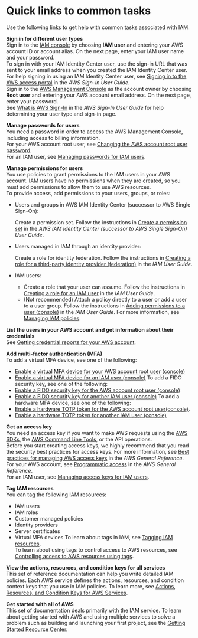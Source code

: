 # Quick links to common tasks<a name="introduction_quick-links-common-tasks"></a>

Use the following links to get help with common tasks associated with IAM\.

**Sign in for different user types**  
Sign in to the [IAM console](https://console.aws.amazon.com/iam) by choosing **IAM user** and entering your AWS account ID or account alias\. On the next page, enter your IAM user name and your password\.  
To sign in with your IAM Identity Center user, use the sign\-in URL that was sent to your email address when you created the IAM Identity Center user\.  
For help signing in using an IAM Identity Center user, see [Signing in to the AWS access portal](https://docs.aws.amazon.com/signin/latest/userguide/iam-id-center-sign-in-tutorial.html) in the *AWS Sign\-In User Guide*\.  
 Sign in to the [AWS Management Console](https://console.aws.amazon.com/) as the account owner by choosing **Root user** and entering your AWS account email address\. On the next page, enter your password\.  
 See [What is AWS Sign\-In](https://docs.aws.amazon.com/signin/latest/userguide/what-is-sign-in.html) in the *AWS Sign\-In User Guide* for help determining your user type and sign\-in page\. 

**Manage passwords for users**  
You need a password in order to access the AWS Management Console, including access to billing information\.  
For your AWS account root user, see [Changing the AWS account root user password](id_credentials_passwords_change-root.md)\.   
For an IAM user, see [Managing passwords for IAM users](id_credentials_passwords_admin-change-user.md)\. 

**Manage permissions for users**  
You use policies to grant permissions to the IAM users in your AWS account\. IAM users have no permissions when they are created, so you must add permissions to allow them to use AWS resources\.   
To provide access, add permissions to your users, groups, or roles:  
+ Users and groups in AWS IAM Identity Center \(successor to AWS Single Sign\-On\):

  Create a permission set\. Follow the instructions in [Create a permission set](https://docs.aws.amazon.com/singlesignon/latest/userguide/howtocreatepermissionset.html) in the *AWS IAM Identity Center \(successor to AWS Single Sign\-On\) User Guide*\.
+ Users managed in IAM through an identity provider:

  Create a role for identity federation\. Follow the instructions in [Creating a role for a third\-party identity provider \(federation\)](https://docs.aws.amazon.com/IAM/latest/UserGuide/id_roles_create_for-idp.html) in the *IAM User Guide*\.
+ IAM users:
  + Create a role that your user can assume\. Follow the instructions in [Creating a role for an IAM user](https://docs.aws.amazon.com/IAM/latest/UserGuide/id_roles_create_for-user.html) in the *IAM User Guide*\.
  + \(Not recommended\) Attach a policy directly to a user or add a user to a user group\. Follow the instructions in [Adding permissions to a user \(console\)](https://docs.aws.amazon.com/IAM/latest/UserGuide/id_users_change-permissions.html#users_change_permissions-add-console) in the *IAM User Guide*\.
For more information, see [Managing IAM policies](access_policies_manage.md)\. 

**List the users in your AWS account and get information about their credentials**  
See [Getting credential reports for your AWS account](id_credentials_getting-report.md)\. 

**Add multi\-factor authentication \(MFA\)**  
To add a virtual MFA device, see one of the following:   
+ [Enable a virtual MFA device for your AWS account root user \(console\)](id_credentials_mfa_enable_virtual.md#enable-virt-mfa-for-root)
+ [Enable a virtual MFA device for an IAM user \(console\)](id_credentials_mfa_enable_virtual.md#enable-virt-mfa-for-iam-user)
To add a FIDO security key, see one of the following:   
+ [Enable a FIDO security key for the AWS account root user \(console\)](id_credentials_mfa_enable_fido.md#enable-fido-mfa-for-root)
+ [Enable a FIDO security key for another IAM user \(console\)](id_credentials_mfa_enable_fido.md#enable-fido-mfa-for-iam-user)
To add a hardware MFA device, see one of the following:   
+ [Enable a hardware TOTP token for the AWS account root user\(console\)](id_credentials_mfa_enable_physical.md#enable-hw-mfa-for-root)\.
+ [Enable a hardware TOTP token for another IAM user \(console\)](id_credentials_mfa_enable_physical.md#enable-hw-mfa-for-iam-user)

**Get an access key**  
You need an access key if you want to make AWS requests using the [AWS SDKs](https://aws.amazon.com/tools/), the [AWS Command Line Tools](https://aws.amazon.com/tools/#Command_Line_Tools), or the API operations\.  
Before you start creating access keys, we highly recommend that you read the security best practices for access keys\. For more information, see [Best practices for managing AWS access keys](https://docs.aws.amazon.com/general/latest/gr/aws-access-keys-best-practices.html) in the *AWS General Reference*\.  
For your AWS account, see [Programmatic access](https://docs.aws.amazon.com/general/latest/gr/aws-sec-cred-types.html#access-keys-and-secret-access-keys) in the *AWS General Reference*\.  
For an IAM user, see [Managing access keys for IAM users](id_credentials_access-keys.md)\. 

**Tag IAM resources**  
You can tag the following IAM resources:  
+ IAM users
+ IAM roles
+ Customer managed policies
+ Identity providers
+ Server certificates
+ Virtual MFA devices
To learn about tags in IAM, see [Tagging IAM resources](id_tags.md)\.  
To learn about using tags to control access to AWS resources, see [Controlling access to AWS resources using tags](access_tags.md)\.

**View the actions, resources, and condition keys for all services**  
This set of reference documentation can help you write detailed IAM policies\. Each AWS service defines the actions, resources, and condition context keys that you use in IAM policies\. To learn more, see [Actions, Resources, and Condition Keys for AWS Services](https://docs.aws.amazon.com/IAM/latest/UserGuide/reference_policies_actions-resources-contextkeys.html)\.

**Get started with all of AWS**  
This set of documentation deals primarily with the IAM service\. To learn about getting started with AWS and using multiple services to solve a problem such as building and launching your first project, see the [Getting Started Resource Center](https://aws.amazon.com/getting-started/)\. 
